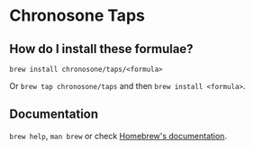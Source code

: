 # Chronosone Taps

## How do I install these formulae?

`brew install chronosone/taps/<formula>`

Or `brew tap chronosone/taps` and then `brew install <formula>`.

## Documentation

`brew help`, `man brew` or check [Homebrew's documentation](https://docs.brew.sh).
